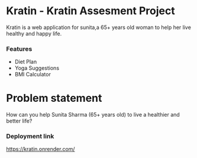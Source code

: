 # Kratin - Kratin Assesment Project

Kratin is a web application for sunita,a 65+ years old woman to help her live healthy and happy life.

### Features

-   Diet Plan
-   Yoga Suggestions
-   BMI Calculator

# Problem statement 
How can you help Sunita Sharma (65+ years old) to live a healthier and better life?

### Deployment link 
https://kratin.onrender.com/



